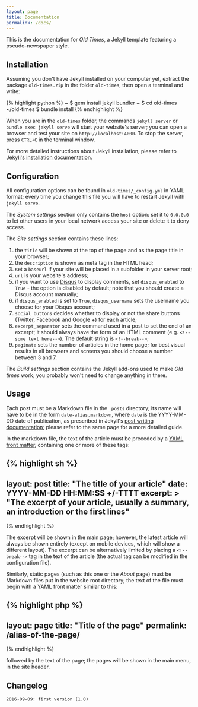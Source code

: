 ```yaml
---
layout: page
title: Documentation
permalink: /docs/
---
```


This is the documentation for *Old Times*, a Jekyll template featuring a pseudo-newspaper style.

Installation
------------

Assuming you don't have Jekyll installed on your computer yet, extract the package `old-times.zip` in the folder `old-times`, then open a terminal and write:

{% highlight python %}
~ $ gem install jekyll bundler
~ $ cd old-times
~/old-times $ bundle install
{% endhighlight %}

When you are in the `old-times` folder, the commands `jekyll server` or `bundle exec jekyll serve` will start your website's server; you can open a browser and test your site on `http://localhost:4000`. To stop the server, press `CTRL+C` in the terminal window. 

For more detailed instructions about Jekyll installation, please refer to [Jekyll's installation documentation](https://jekyllrb.com/docs/installation/).

Configuration
-------------

All configuration options can be found in `old-times/_config.yml` in YAML format; every time you change this file you will have to restart Jekyll with `jekyll serve`.

The *System settings* section only contains the `host` option: set it to `0.0.0.0` to let other users in your local network access your site or delete it to deny access.

The *Site settings* section contains these lines:

1. the `title` will be shown at the top of the page and as the page title in your browser;
2. the `description` is shown as meta tag in the HTML head;
3. set a `baseurl` if your site will be placed in a subfolder in your server root;
3. `url` is your website's address;
4. if you want to use [Disqus](http://disqus.com) to display comments, set `disqus_enabled` to `True` - the option is disabled by default; note that you should create a Disqus account manually;
5. if `disqus_enabled` is set to `True`, `disqus_username` sets the username you choose for your Disqus account;
6. `social_buttons` decides whether to display or not the share buttons (Twitter, Facebook and Google +) for each article;
7. `excerpt_separator` sets the command used in a post to set the end of an excerpt; it should always have the form of an HTML comment (e.g. `<!--some text here-->`). The default string is `<!--break-->`;
8. `paginate` sets the number of articles in the home page; for best visual results in all browsers and screens you should choose a number between 3 and 7.

The *Build settings* section contains the Jekyll add-ons used to make *Old times* work; you probably won't need to change anything in there.

Usage
-----

Each post must be a Markdown file in the `_posts` directory; its name will have to be in the form `date-alias.markdown`, where `date` is the YYYY-MM-DD date of publication, as prescribed in Jekyll's [post writing documentation](https://jekyllrb.com/docs/posts/); please refer to the same page for a more detailed guide.

In the markdown file, the text of the article must be preceded by a [YAML front matter](https://jekyllrb.com/docs/frontmatter/), containing one or more of these tags:

{% highlight sh %}
---
layout: post
title:  "The title of your article"
date:   YYYY-MM-DD HH:MM:SS +/-TTTT
excerpt: >
	"The excerpt of your article, usually a summary,
	an introduction or the first lines"
---
{% endhighlight %}

The excerpt will be shown in the main page; however, the latest article will always be shown entirely (except on mobile devices, which will show a different layout). The excerpt can be alternatively limited by placing a `<!--break-->` tag in the text of the article (the actual tag can be modified in the configuration file).

Similarly, static pages (such as this one or the *About* page) must be Markdown files put in the website root directory; the text of the file must begin with a YAML front matter similar to this:

{% highlight php %}
---
layout: page
title: "Title of the page"
permalink: /alias-of-the-page/
---
{% endhighlight %}

followed by the text of the page; the pages will be shown in the main menu, in the site header.

Changelog
---------

	2016-09-09: first version (1.0)